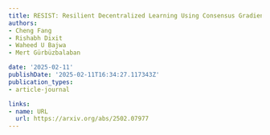 ```yaml
---
title: RESIST: Resilient Decentralized Learning Using Consensus Gradient Descent
authors:
- Cheng Fang
- Rishabh Dixit
- Waheed U Bajwa
- Mert Gürbüzbalaban

date: '2025-02-11'
publishDate: '2025-02-11T16:34:27.117343Z'
publication_types:
- article-journal

links:
- name: URL
  url: https://arxiv.org/abs/2502.07977
---
```

